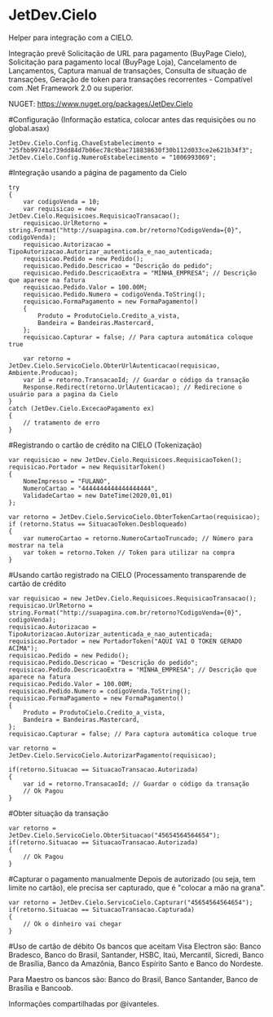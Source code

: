 # JetDev.Cielo

Helper para integração com a CIELO.

Integração prevê Solicitação de URL para pagamento (BuyPage Cielo), Solicitação para pagamento local (BuyPage Loja), Cancelamento de Lançamentos, Captura manual de transações, Consulta de situação de transações, Geração de token para transações recorrentes - Compatível com .Net Framework 2.0 ou superior.

NUGET: https://www.nuget.org/packages/JetDev.Cielo


#Configuração
(Informação estatica, colocar antes das requisições ou no global.asax)

    JetDev.Cielo.Config.ChaveEstabelecimento = "25fbb99741c739dd84d7b06ec78c9bac718838630f30b112d033ce2e621b34f3";
    JetDev.Cielo.Config.NumeroEstabelecimento = "1006993069";

#Integração usando a página de pagamento da Cielo

    try
    {
        var codigoVenda = 10;
        var requisicao = new JetDev.Cielo.Requisicoes.RequisicaoTransacao();
        requisicao.UrlRetorno = string.Format("http://suapagina.com.br/retorno?CodigoVenda={0}", codigoVenda);
        requisicao.Autorizacao = TipoAutorizacao.Autorizar_autenticada_e_nao_autenticada;
        requisicao.Pedido = new Pedido();
        requisicao.Pedido.Descricao = "Descrição do pedido";
        requisicao.Pedido.DescricaoExtra = "MINHA_EMPRESA"; // Descrição que aparece na fatura
        requisicao.Pedido.Valor = 100.00M;
        requisicao.Pedido.Numero = codigoVenda.ToString();
        requisicao.FormaPagamento = new FormaPagamento()
        {
            Produto = ProdutoCielo.Credito_a_vista,
            Bandeira = Bandeiras.Mastercard,
        };
        requisicao.Capturar = false; // Para captura automática coloque true

        var retorno = JetDev.Cielo.ServicoCielo.ObterUrlAutenticacao(requisicao, Ambiente.Producao);
        var id = retorno.TransacaoId; // Guardar o código da transação
        Response.Redirect(retorno.UrlAutenticacao); // Redirecione o usuário para a pagina da Cielo
    }
    catch (JetDev.Cielo.ExcecaoPagamento ex)
    {
        // tratamento de erro
    }
    
#Registrando o cartão de crédito na CIELO (Tokenização)

    var requisicao = new JetDev.Cielo.Requisicoes.RequisicaoToken();
    requisicao.Portador = new RequisitarToken()
    { 
        NomeImpresso = "FULANO",
        NumeroCartao = "4444444444444444444",
        ValidadeCartao = new DateTime(2020,01,01)
    };
    
    var retorno = JetDev.Cielo.ServicoCielo.ObterTokenCartao(requisicao);
    if (retorno.Status == SituacaoToken.Desbloqueado) 
    {
        var numeroCartao = retorno.NumeroCartaoTruncado; // Número para mostrar na tela
        var token = retorno.Token // Token para utilizar na compra
    }

#Usando cartão registrado na CIELO
(Processamento transparende de cartão de crédito

    var requisicao = new JetDev.Cielo.Requisicoes.RequisicaoTransacao();
    requisicao.UrlRetorno = string.Format("http://suapagina.com.br/retorno?CodigoVenda={0}", codigoVenda);
    requisicao.Autorizacao = TipoAutorizacao.Autorizar_autenticada_e_nao_autenticada;
    requisicao.Portador = new PortadorToken("AQUI VAI O TOKEN GERADO ACIMA");
    requisicao.Pedido = new Pedido();
    requisicao.Pedido.Descricao = "Descrição do pedido";
    requisicao.Pedido.DescricaoExtra = "MINHA_EMPRESA"; // Descrição que aparece na fatura
    requisicao.Pedido.Valor = 100.00M;
    requisicao.Pedido.Numero = codigoVenda.ToString();
    requisicao.FormaPagamento = new FormaPagamento()
    {
        Produto = ProdutoCielo.Credito_a_vista,
        Bandeira = Bandeiras.Mastercard,
    };
    requisicao.Capturar = false; // Para captura automática coloque true

    var retorno = JetDev.Cielo.ServicoCielo.AutorizarPagamento(requisicao);

    if(retorno.Situacao == SituacaoTransacao.Autorizada) 
    {
        var id = retorno.TransacaoId; // Guardar o código da transação
        // Ok Pagou
    }

#Obter situação da transação

    var retorno = JetDev.Cielo.ServicoCielo.ObterSituacao("45654564564654");
    if(retorno.Situacao == SituacaoTransacao.Autorizada) 
    {
        // Ok Pagou
    }
    
#Capturar o pagamento manualmente
  Depois de autorizado (ou seja, tem limite no cartão), ele precisa ser capturado, que é "colocar a mão na grana".

    var retorno = JetDev.Cielo.ServicoCielo.Capturar("45654564564654");
    if(retorno.Situacao == SituacaoTransacao.Capturada) 
    {
        // Ok o dinheiro vai chegar
    }


#Uso de cartão de débito
Os bancos que aceitam Visa Electron são: Banco Bradesco, Banco do Brasil, Santander, HSBC, Itaú, Mercantil, Sicredi, Banco de     Brasília, Banco da Amazônia, Banco Espírito Santo e Banco do Nordeste. 

Para Maestro os bancos são: Banco do Brasil, Banco Santander, Banco de Brasília e Bancoob.
    
Informações compartilhadas por @ivanteles.
